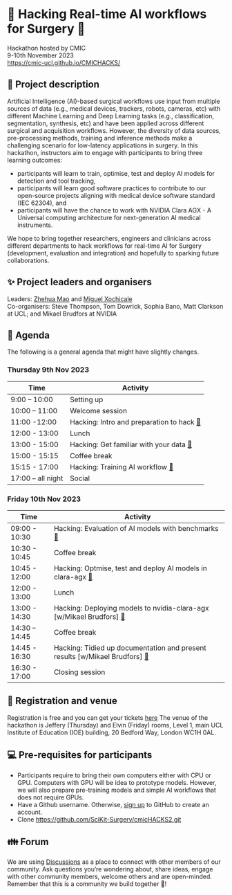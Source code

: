 # :nut_and_bolt: Hacking Real-time AI workflows for Surgery :wrench: 
Hackathon hosted by CMIC    
9-10th November 2023    
https://cmic-ucl.github.io/CMICHACKS/    

## :scroll: Project description
Artificial Intelligence (AI)-based surgical workflows use input from multiple sources of data (e.g., medical devices, trackers, robots, cameras, etc) with different Machine Learning and Deep Learning tasks (e.g., classification, segmentation, synthesis, etc) and have been applied across different surgical and acquisition workflows.
However, the diversity of data sources, pre-processing methods, training and inference methods make a challenging scenario for low-latency applications in surgery.
In this hackathon, instructors aim to engage with participants to bring three learning outcomes:
* participants will learn to train, optimise, test and deploy AI models for detection and tool tracking, 
* participants will learn good software practices to contribute to our open-source projects aligning with medical device software standard (IEC 62304), and 
* participants will have the chance to work with NVIDIA Clara AGX - A Universal computing architecture for next-generation AI medical instruments.    

We hope to bring together researchers, engineers and clinicians across different departments to hack workflows for real-time AI for Surgery (development, evaluation and integration) and hopefully to sparking future collaborations.


## :sparkles: Project leaders and organisers 
Leaders: [Zhehua Mao](https://github.com/ZH-Mao) and [Miguel Xochicale](https://github.com/mxochicale)    
Co-organisers: Steve Thompson, Tom Dowrick, Sophia Bano, Matt Clarkson at UCL; and Mikael Brudfors at NVIDIA

## :date: Agenda
The following is a general agenda that might have slightly changes.

### Thursday 9th Nov 2023 
| Time  | Activity                                                            |
| --- |---------------------------------------------------------------------|
| 9:00 – 10:00 | Setting up                                                          |
| 10:00 – 11:00 | Welcome session                                                     |
| 11:00 -12:00 | Hacking: Intro and preparation to hack [:link:](program/day-one/README.md)                   |
| 12:00 - 13:00 | Lunch                                                               | 
| 13:00 - 15:00 | Hacking: Get familiar with your data [:link:](program/day-one/README.md) |
| 15:00 - 15:15 | Coffee break                                                        | 
| 15:15 - 17:00 | Hacking: Training AI workflow [:link:](program/day-one/README.md)                                      | 
| 17:00 – all night | Social                                                              |

### Friday 10th Nov 2023 
| Time  | Activity                                                                        |
| --- |---------------------------------------------------------------------------------|
| 09:00 - 10:30 | Hacking: Evaluation of AI models with benchmarks [:link:](program/day-two/README.md) |
| 10:30 - 10:45 | Coffee break                                                                    | 
| 10:45 - 12:00 | Hacking: Optmise, test and deploy AI models in clara-agx [:link:](program/day-two/README.md)                       |
| 12:00 - 13:00 | Lunch                                                                           |
| 13:00 - 14:30 | Hacking: Deploying models to nvidia-clara-agx [w/Mikael Brudfors] [:link:](program/day-two/README.md)              | 
| 14:30 – 14:45 | Coffee break                                                                    |
| 14:45 - 16:30 | Hacking: Tidied up documentation and present results [w/Mikael Brudfors]  [:link:](program/day-two/README.md)      | 
| 16:30 - 17:00 | Closing session                                                                 |

## :school: Registration and venue
Registration is free and you can get your tickets [here](https://www.eventbrite.co.uk/e/cmichacks-2-tickets-733294452447)
The venue of the hackathon is Jeffery (Thursday) and Elvin (Friday) rooms, Level 1, main UCL Institute of Education (IOE) building, 20 Bedford Way, London WC1H 0AL.    

## :computer: Pre-requisites for participants  
* Participants require to bring their own computers either with CPU or GPU. Computers with GPU will be idea to prototype models. However, we will also prepare pre-training models and simple AI workflows that does not require GPUs. 
* Have a Github username. Otherwise, [sign up](https://docs.github.com/en/get-started/signing-up-for-github/signing-up-for-a-new-github-account) to GitHub to create an account.
* Clone https://github.com/SciKit-Surgery/cmicHACKS2.git  

## :family: Forum
We are using [Discussions](https://github.com/SciKit-Surgery/cmicHACKS2/discussions/) as a place to connect with other members of our community.
Ask questions you’re wondering about, share ideas, engage with other community members, welcome others and are open-minded. 
Remember that this is a community we build together 💪!
